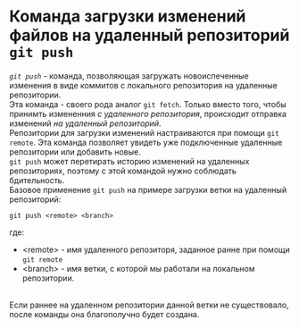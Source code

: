 # **Команда загрузки изменений файлов на удаленный репозиторий `git push`**

_`git push`_ - команда, позволяющая загружать новоиспеченные изменения в виде коммитов с локального репозитория на удаленные репозитории.
<br>
Эта команда - своего рода аналог `git fetch`. Только вместо того, чтобы принимть измененния _с удаленного репозитория_, происходит отправка изменений _на удаленный репозиторий_.
<br>
Репозитории для загрузки изменений настраиваются при помощи `git remote`. Эта команда позволяет увидеть уже подключенные удаленные репозитории или добавить новые.
<br>
`git push` может перетирать историю изменений на удаленных репозиториях, поэтому с этой командой нужно соблюдать бдительность.
<br>
Базовое применение `git push` на примере загрузки ветки на удаленный репозиторий:
```
git push <remote> <branch>
```
где: 
* \<remote> - имя удаленного репозиторя, заданное ранне при помощи `git remote`
* \<branch> - имя ветки, с которой мы работали на локальном репозитории.
<br>
Если раннее на удаленном репозитории данной ветки не существовало, после команды она благополучно будет создана.